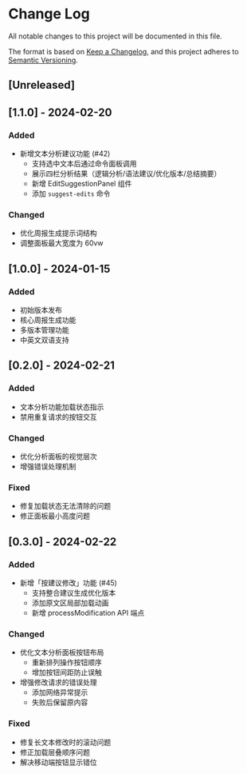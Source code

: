 # Change Log

All notable changes to this project will be documented in this file.

The format is based on [Keep a Changelog](https://keepachangelog.com/en/1.0.0/),
and this project adheres to [Semantic Versioning](https://semver.org/spec/v2.0.0.html).

## [Unreleased]

## [1.1.0] - 2024-02-20
### Added
- 新增文本分析建议功能 (#42)
  - 支持选中文本后通过命令面板调用
  - 展示四栏分析结果（逻辑分析/语法建议/优化版本/总结摘要）
  - 新增 EditSuggestionPanel 组件
  - 添加 `suggest-edits` 命令

### Changed
- 优化周报生成提示词结构
- 调整面板最大宽度为 60vw

## [1.0.0] - 2024-01-15
### Added
- 初始版本发布
- 核心周报生成功能
- 多版本管理功能
- 中英文双语支持 

## [0.2.0] - 2024-02-21
### Added
- 文本分析功能加载状态指示
- 禁用重复请求的按钮交互

### Changed
- 优化分析面板的视觉层次
- 增强错误处理机制

### Fixed
- 修复加载状态无法清除的问题
- 修正面板最小高度问题 

## [0.3.0] - 2024-02-22
### Added
- 新增「按建议修改」功能 (#45)
  - 支持整合建议生成优化版本
  - 添加原文区局部加载动画
  - 新增 processModification API 端点

### Changed
- 优化文本分析面板按钮布局
  - 重新排列操作按钮顺序
  - 增加按钮间距防止误触
- 增强修改请求的错误处理
  - 添加网络异常提示
  - 失败后保留原内容

### Fixed
- 修复长文本修改时的滚动问题
- 修正加载层叠顺序问题
- 解决移动端按钮显示错位 